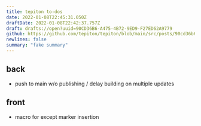 ```yaml
---
title: tepiton to-dos
date: 2022-01-08T22:45:31.050Z
draftDate: 2022-01-08T22:42:37.757Z
draft: drafts://open?uuid=90CD36B6-A475-4B72-9ED9-F27ED62A9779
github: https://github.com/tepiton/tepiton/blob/main/src/posts/90cd36b6-a475-4b72-9ed9-f27ed62a9779.md
newlines: false
summary: "fake summary"
---
```

## back
- push to main w/o publishing / delay building on multiple updates

## front
- macro for except marker insertion
